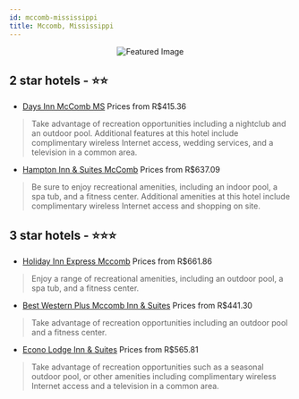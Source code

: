 ```yaml
---
id: mccomb-mississippi
title: Mccomb, Mississippi
---
```


<center><img src="https://i.travelapi.com/hotels/1000000/520000/518600/518513/b55508b9_z.jpg" alt="Featured Image" /></center>


##  2 star hotels - ⭐️⭐️

-    [Days Inn McComb MS](https://us.hurb.com/hotels/mccomb/days-inn-mccomb-ms-JNP-JP078695?cmp=18055) Prices from R$415.36
   > Take advantage of recreation opportunities including a nightclub and an outdoor pool. Additional features at this hotel include complimentary wireless Internet access, wedding services, and a television in a common area.
-    [Hampton Inn & Suites McComb](https://us.hurb.com/hotels/mccomb/hampton-inn-suites-mccomb-JNP-JP186149?cmp=18055) Prices from R$637.09
   > Be sure to enjoy recreational amenities, including an indoor pool, a spa tub, and a fitness center. Additional amenities at this hotel include complimentary wireless Internet access and shopping on site.

##  3 star hotels - ⭐️⭐️⭐️

-    [Holiday Inn Express Mccomb](https://us.hurb.com/hotels/mccomb/holiday-inn-express-mccomb-JNP-JP147514?cmp=18055) Prices from R$661.86
   > Enjoy a range of recreational amenities, including an outdoor pool, a spa tub, and a fitness center.
-    [Best Western Plus Mccomb Inn & Suites](https://us.hurb.com/hotels/mccomb/best-western-plus-mccomb-inn-suites-JNP-JP989226?cmp=18055) Prices from R$441.30
   > Take advantage of recreation opportunities including an outdoor pool and a fitness center.
-    [Econo Lodge Inn & Suites](https://us.hurb.com/hotels/mccomb/econo-lodge-inn-suites-JNP-JP099237?cmp=18055) Prices from R$565.81
   > Take advantage of recreation opportunities such as a seasonal outdoor pool, or other amenities including complimentary wireless Internet access and a television in a common area.
